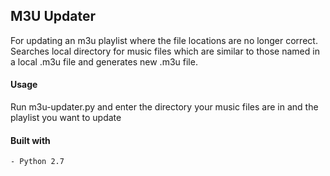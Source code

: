 ## M3U Updater ##
For updating an m3u playlist where the file locations are no longer correct. Searches local directory for music files which are similar to those named in a local .m3u file and generates new .m3u file.

#### Usage ####
Run m3u-updater.py and enter the directory your music files are in and the playlist you want to update
	
#### Built with ####
	- Python 2.7
